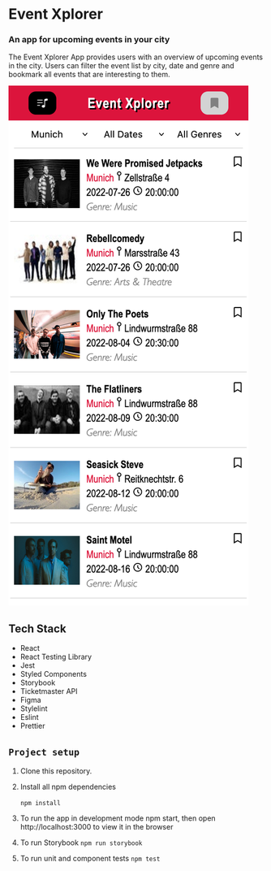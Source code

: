 # Event Xplorer

### An app for upcoming events in your city

The Event Xplorer App provides users with an overview of upcoming events in the city. Users can filter the event list by city, date and genre and bookmark all events that are interesting to them. 

![app images](src/images/Event_Xplorer.png)

## Tech Stack

- React
- React Testing Library
- Jest
- Styled Components
- Storybook
- Ticketmaster API
- Figma
- Stylelint
- Eslint
- Prettier

## `Project setup`

1. Clone this repository.
2. Install all npm dependencies

   `npm install`

3. To run the app in development mode npm start, then open http://localhost:3000 to view it in the browser
4. To run Storybook
   `npm run storybook`
5. To run unit and component tests
   `npm test`

